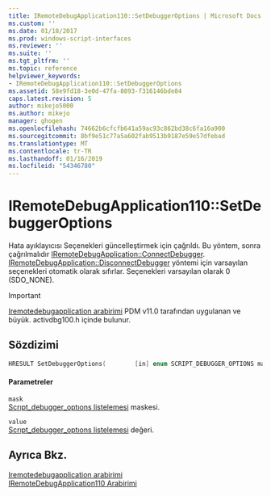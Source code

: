 ```yaml
---
title: IRemoteDebugApplication110::SetDebuggerOptions | Microsoft Docs
ms.custom: ''
ms.date: 01/18/2017
ms.prod: windows-script-interfaces
ms.reviewer: ''
ms.suite: ''
ms.tgt_pltfrm: ''
ms.topic: reference
helpviewer_keywords:
- IRemoteDebugApplication110::SetDebuggerOptions
ms.assetid: 58e9fd18-3e0d-47fa-8893-f316146bde84
caps.latest.revision: 5
author: mikejo5000
ms.author: mikejo
manager: ghogen
ms.openlocfilehash: 74662b6cfcfb641a59ac93c862bd38c6fa16a900
ms.sourcegitcommit: 8bf9e51c77a5a602fab9513b9187e59e57dfebad
ms.translationtype: MT
ms.contentlocale: tr-TR
ms.lasthandoff: 01/16/2019
ms.locfileid: "54346780"
---
```

# <a name="iremotedebugapplication110setdebuggeroptions"></a>IRemoteDebugApplication110::SetDebuggerOptions
Hata ayıklayıcısı Seçenekleri güncelleştirmek için çağrıldı. Bu yöntem, sonra çağrılmalıdır [IRemoteDebugApplication::ConnectDebugger](../../winscript/reference/iremotedebugapplication-connectdebugger.md). [IRemoteDebugApplication::DisconnectDebugger](../../winscript/reference/iremotedebugapplication-disconnectdebugger.md) yöntemi için varsayılan seçenekleri otomatik olarak sıfırlar. Seçenekleri varsayılan olarak 0 (SDO_NONE).  
  
> [!IMPORTANT]
>  [Iremotedebugapplication arabirimi](../../winscript/reference/iremotedebugapplication-interface.md) PDM v11.0 tarafından uygulanan ve büyük. activdbg100.h içinde bulunur.  
  
## <a name="syntax"></a>Sözdizimi  
  
```cpp  
HRESULT SetDebuggerOptions(        [in] enum SCRIPT_DEBUGGER_OPTIONS mask,        [in] enum SCRIPT_DEBUGGER_OPTIONS value    );  
```  
  
#### <a name="parameters"></a>Parametreler  
 `mask`  
 [Scrıpt_debugger_optıons listelemesi](../../winscript/reference/script-debugger-options-enumeration.md) maskesi.  
  
 `value`  
 [Scrıpt_debugger_optıons listelemesi](../../winscript/reference/script-debugger-options-enumeration.md) değeri.  
  
## <a name="see-also"></a>Ayrıca Bkz.  
 [Iremotedebugapplication arabirimi](../../winscript/reference/iremotedebugapplication-interface.md)   
 [IRemoteDebugApplication110 Arabirimi](../../winscript/reference/iremotedebugapplication110-interface.md)